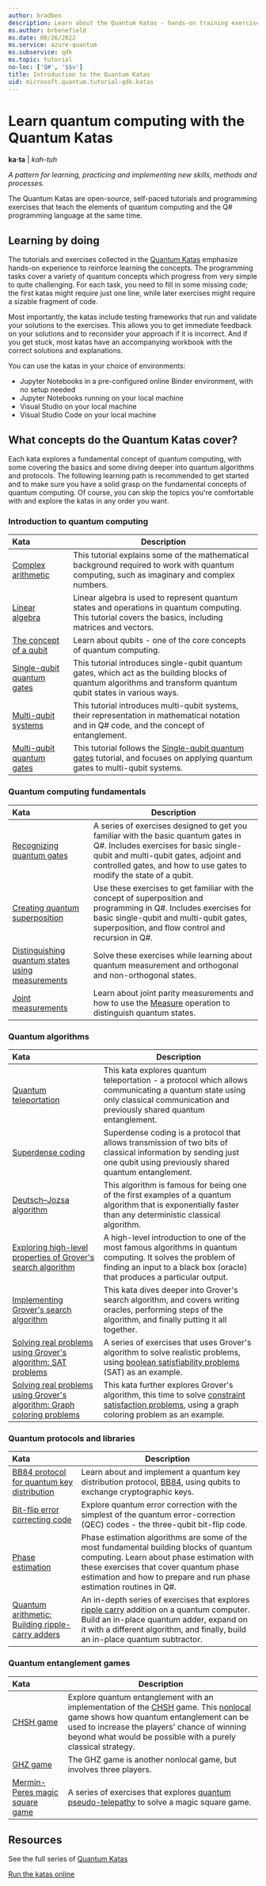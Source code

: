 ```yaml
---
author: bradben
description: Learn about the Quantum Katas - hands-on training exercises and tutorials for programming in Q# with the Azure Quantum service and the Microsoft Quantum Development Kit.
ms.author: brbenefield
ms.date: 08/26/2022
ms.service: azure-quantum
ms.subservice: qdk
ms.topic: tutorial
no-loc: ['Q#', '$$v']
title: Introduction to the Quantum Katas
uid: microsoft.quantum.tutorial-qdk.katas
---
```


# Learn quantum computing with the Quantum Katas

**ka·​ta** | *kah-tuh* 

*A pattern for learning, practicing and implementing new skills, methods and processes.*

The Quantum Katas are open-source, self-paced tutorials and programming exercises that teach the elements of quantum computing and the Q# programming language at the same time.

## Learning by doing

The tutorials and exercises collected in the [Quantum Katas](https://github.com/Microsoft/QuantumKatas/) emphasize hands-on experience to reinforce learning the concepts. The programming tasks cover a variety of quantum concepts which progress from very simple to quite challenging. For each task, you need to fill in some missing code; the first katas might require just one line, while later exercises might require a sizable fragment of code.

Most importantly, the katas include testing frameworks that run and validate your solutions to the exercises. This allows you to get immediate feedback on your solutions and to reconsider your approach if it is incorrect. And if you get stuck, most katas have an accompanying workbook with the correct solutions and explanations.

You can use the katas in your choice of environments:

* Jupyter Notebooks in a pre-configured online Binder environment, with no setup needed
* Jupyter Notebooks running on your local machine
* Visual Studio on your local machine
* Visual Studio Code on your local machine

## What concepts do the Quantum Katas cover?

Each kata explores a fundamental concept of quantum computing, with some covering the basics and some diving deeper into quantum algorithms and protocols. The following learning path is recommended to get started and to make sure you have a solid grasp on the fundamental concepts of quantum computing. Of course, you can skip the topics you're comfortable with and explore the katas in any order you want.

### Introduction to quantum computing

| Kata | Description |
|:-----|-------------|
|[Complex arithmetic](https://github.com/microsoft/QuantumKatas/tree/main/tutorials/ComplexArithmetic)|This tutorial explains some of the mathematical background required to work with quantum computing, such as imaginary and complex numbers.|
|[Linear algebra](https://github.com/microsoft/QuantumKatas/tree/main/tutorials/LinearAlgebra)|Linear algebra is used to represent quantum states and operations in quantum computing. This tutorial covers the basics, including matrices and vectors.|
|[The concept of a qubit](https://github.com/microsoft/QuantumKatas/tree/main/tutorials/Qubit)|Learn about qubits - one of the core concepts of quantum computing. |
|[Single-qubit quantum gates](https://github.com/microsoft/QuantumKatas/tree/main/tutorials/SingleQubitGates)|This tutorial introduces single-qubit quantum gates, which act as the building blocks of quantum algorithms and transform quantum qubit states in various ways.|
|[Multi-qubit systems](https://github.com/microsoft/QuantumKatas/tree/main/tutorials/MultiQubitSystems)|This tutorial introduces multi-qubit systems, their representation in mathematical notation and in Q# code, and the concept of entanglement.|
|[Multi-qubit quantum gates](https://github.com/microsoft/QuantumKatas/tree/main/tutorials/MultiQubitGates)|This tutorial follows the [Single-qubit quantum gates](https://github.com/microsoft/QuantumKatas/tree/main/tutorials/SingleQubitGates) tutorial, and focuses on applying quantum gates to multi-qubit systems.|

### Quantum computing fundamentals

| Kata | Description |
|:-----|-------------|
|[Recognizing quantum gates](https://github.com/microsoft/QuantumKatas/tree/main/BasicGates)|A series of exercises designed to get you familiar with the basic quantum gates in Q#. Includes exercises for basic single-qubit and multi-qubit gates, adjoint and controlled gates, and how to use gates to modify the state of a qubit.|
|[Creating quantum superposition](https://github.com/microsoft/QuantumKatas/tree/main/Superposition)|Use these exercises to get familiar with the concept of superposition and programming in Q#. Includes exercises for basic single-qubit and multi-qubit gates, superposition, and flow control and recursion in Q#.|
|[Distinguishing quantum states using measurements](https://github.com/microsoft/QuantumKatas/tree/main/Measurements)|Solve these exercises while learning about quantum measurement and orthogonal and non-orthogonal states. |
|[Joint measurements](https://github.com/microsoft/QuantumKatas/tree/main/JointMeasurements)|Learn about joint parity measurements and how to use the [Measure](xref:Microsoft.Quantum.Intrinsic.Measure) operation to distinguish quantum states.|

### Quantum algorithms

| Kata | Description |
|:-----|-------------|
|[Quantum teleportation](https://github.com/microsoft/QuantumKatas/tree/main/Teleportation)|This kata explores quantum teleportation - a protocol which allows communicating a quantum state using only classical communication and previously shared quantum entanglement.|
|[Superdense coding](https://github.com/microsoft/QuantumKatas/tree/main/SuperdenseCoding)|Superdense coding is a protocol that allows transmission of two bits of classical information by sending just one qubit using previously shared quantum entanglement.  |
|[Deutsch–Jozsa algorithm](https://github.com/microsoft/QuantumKatas/tree/main/tutorials/ExploringDeutschJozsaAlgorithm)|This algorithm is famous for being one of the first examples of a quantum algorithm that is exponentially faster than any deterministic classical algorithm.|
|[Exploring high-level properties of Grover's search algorithm](https://github.com/microsoft/QuantumKatas/tree/main/tutorials/ExploringGroversAlgorithm)|A high-level introduction to one of the most famous algorithms in quantum computing. It solves the problem of finding an input to a black box (oracle) that produces a particular output. |
|[Implementing Grover's search algorithm](https://github.com/microsoft/QuantumKatas/tree/main/GroversAlgorithm)|This kata dives deeper into Grover's search algorithm, and covers writing oracles, performing steps of the algorithm, and finally putting it all together.|
|[Solving real problems using Grover's algorithm: SAT problems](https://github.com/microsoft/QuantumKatas/tree/main/SolveSATWithGrover)|A series of exercises that uses Grover's algorithm to solve realistic problems, using [boolean satisfiability problems](https://en.wikipedia.org/wiki/Boolean_satisfiability_problem) (SAT) as an example.  |
|[Solving real problems using Grover's algorithm: Graph coloring problems](https://github.com/microsoft/QuantumKatas/tree/main/GraphColoring)| This kata further explores Grover's algorithm, this time to solve [constraint satisfaction problems](https://en.wikipedia.org/wiki/Constraint_satisfaction_problem), using a graph coloring problem as an example. |

### Quantum protocols and libraries

| Kata | Description |
|:-----|-------------|
|[BB84 protocol for quantum key distribution](https://github.com/microsoft/QuantumKatas/tree/main/KeyDistribution_BB84)|Learn about and implement a quantum key distribution protocol, [BB84](https://en.wikipedia.org/wiki/BB84), using qubits to exchange cryptographic keys. |
|[Bit-flip error correcting code](https://github.com/microsoft/QuantumKatas/tree/main/QEC_BitFlipCode)|Explore quantum error correction with the simplest of the quantum error-correction (QEC) codes - the three-qubit bit-flip code.|
|[Phase estimation](https://github.com/microsoft/QuantumKatas/blob/main/PhaseEstimation)|Phase estimation algorithms are some of the most fundamental building blocks of quantum computing. Learn about phase estimation with these exercises that cover quantum phase estimation and how to prepare and run phase estimation routines in Q#.|
|[Quantum arithmetic: Building ripple-carry adders](https://github.com/microsoft/QuantumKatas/blob/main/RippleCarryAdder)|An in-depth series of exercises that explores [ripple carry](https://en.wikipedia.org/wiki/Adder_(electronics)#Ripple-carry_adder) addition on a quantum computer. Build an in-place quantum adder, expand on it with a different algorithm, and finally, build an in-place quantum subtractor.   |

### Quantum entanglement games

| Kata | Description |
|:-----|-------------|
|[CHSH game](https://github.com/microsoft/QuantumKatas/tree/main/CHSHGame)|Explore quantum entanglement with an implementation of the [CHSH](https://en.wikipedia.org/wiki/CHSH_inequality) game. This [nonlocal](https://en.wikipedia.org/wiki/Quantum_refereed_game) game shows how quantum entanglement can be used to increase the players' chance of winning beyond what would be possible with a purely classical strategy.|
|[GHZ game](https://github.com/microsoft/QuantumKatas/tree/main/GHZGame)|The GHZ game is another nonlocal game, but involves three players.|
|[Mermin-Peres magic square game](https://github.com/microsoft/QuantumKatas/tree/main/MagicSquareGame)|A series of exercises that explores [quantum pseudo-telepathy](https://en.wikipedia.org/wiki/Quantum_pseudo-telepathy#The_Mermin%E2%80%93Peres_magic_square_game) to solve a magic square game.  |

## Resources

See the full series of [Quantum Katas](https://github.com/microsoft/QuantumKatas)

[Run the katas online](https://aka.ms/try-quantum-katas)
